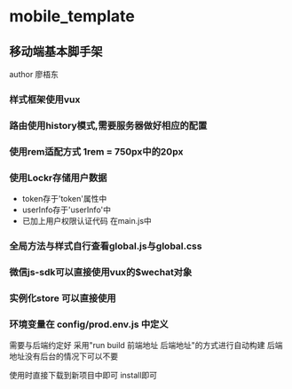 # mobile_template
## 移动端基本脚手架
author 廖梧东
### 样式框架使用vux
### 路由使用history模式,需要服务器做好相应的配置
### 使用rem适配方式 1rem = 750px中的20px
### 使用Lockr存储用户数据
- token存于'token'属性中
- userInfo存于'userInfo'中
- 已加上用户权限认证代码 在main.js中

### 全局方法与样式自行查看global.js与global.css
### 微信js-sdk可以直接使用vux的$wechat对象
### 实例化store 可以直接使用

### 环境变量在 config/prod.env.js 中定义
需要与后端约定好 采用"run build 前端地址 后端地址"的方式进行自动构建 后端地址没有后台的情况下可以不要

使用时直接下载到新项目中即可 install即可